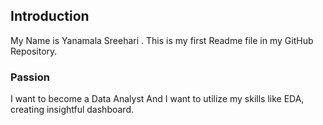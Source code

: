 ## Introduction
My Name is Yanamala Sreehari . This is my first Readme file in my GitHub Repository.

### Passion
I want to become  a Data Analyst And I want to utilize my skills like  EDA, creating insightful dashboard.